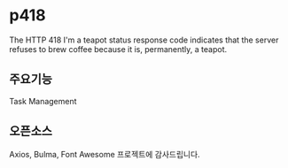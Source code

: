 # p418
The HTTP 418 I'm a teapot status response code indicates that the server refuses to brew coffee because it is, permanently, a teapot.

## 주요기능

Task Management

## 오픈소스

Axios, Bulma, Font Awesome 프로젝트에 감사드립니다.